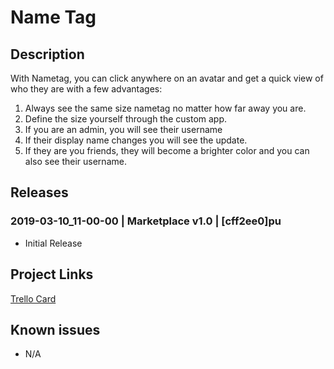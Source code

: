 # Name Tag

## Description

With Nametag, you can click anywhere on an avatar and get a quick view of who they are with a few advantages:

1. Always see the same size nametag no matter how far away you are.
2. Define the size yourself through the custom app.
3. If you are an admin, you will see their username
4. If their display name changes you will see the update.
5. If they are you friends, they will become a brighter color and you can also see their username. 

## Releases

### 2019-03-10_11-00-00 | Marketplace v1.0 | [cff2ee0]pu

- Initial Release

## Project Links
[Trello Card](https://trello.com/c/9BVI2fyL/71-combined-name-tag-app)

## Known issues
- N/A
